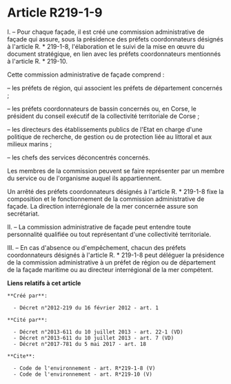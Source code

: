 # Article R219-1-9

I. – Pour chaque façade, il est créé une commission administrative de façade qui assure, sous la présidence des préfets
coordonnateurs désignés à l'article R. * 219-1-8, l'élaboration et le suivi de la mise en œuvre du document stratégique, en
lien avec les préfets coordonnateurs mentionnés à l'article R. * 219-10.

Cette commission administrative de façade comprend :

– les préfets de région, qui associent les préfets de département concernés ;

– les préfets coordonnateurs de bassin concernés ou, en Corse, le président du conseil exécutif de la collectivité
territoriale de Corse ;

– les directeurs des établissements publics de l'Etat en charge d'une politique de recherche, de gestion ou de protection
liée au littoral et aux milieux marins ;

– les chefs des services déconcentrés concernés.

Les membres de la commission peuvent se faire représenter par un membre du service ou de l'organisme auquel ils
appartiennent.

Un arrêté des préfets coordonnateurs désignés à l'article R. * 219-1-8 fixe la composition et le fonctionnement de la
commission administrative de façade. La direction interrégionale de la mer concernée assure son secrétariat.

II. – La commission administrative de façade peut entendre toute personnalité qualifiée ou tout représentant d'une
collectivité territoriale.

III. – En cas d'absence ou d'empêchement, chacun des préfets coordonnateurs désignés à l'article R. * 219-1-8 peut déléguer
la présidence de la commission administrative à un préfet de région ou de département de la façade maritime ou au directeur
interrégional de la mer compétent.

**Liens relatifs à cet article**

	**Créé par**:

	  - Décret n°2012-219 du 16 février 2012 - art. 1

	**Cité par**:

	  - Décret n°2013-611 du 10 juillet 2013 - art. 22-1 (VD)
	  - Décret n°2013-611 du 10 juillet 2013 - art. 7 (VD)
	  - Décret n°2017-781 du 5 mai 2017 - art. 18

	**Cite**:

	  - Code de l'environnement - art. R*219-1-8 (V)
	  - Code de l'environnement - art. R*219-10 (V)

